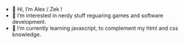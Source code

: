 - 👋 Hi, I’m Alex / Zek !
- 👀 I’m interested in nerdy stuff reguaring games and software development.
- 🌱 I’m currently learning javascript, to complement my html and css knowledge.

<!---
z3kkeen/z3kkeen is a ✨ special ✨ repository because its `README.md` (this file) appears on your GitHub profile.
You can click the Preview link to take a look at your changes.
--->
